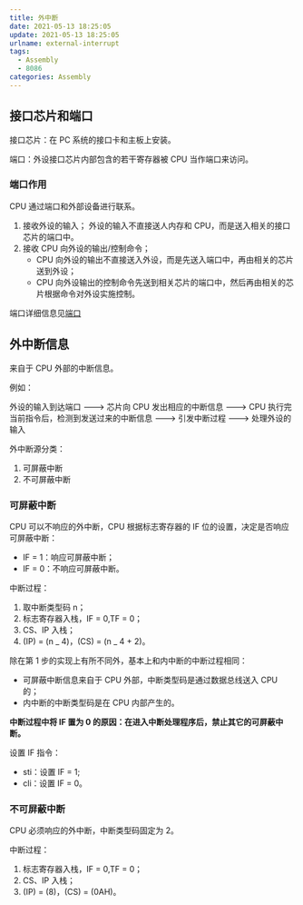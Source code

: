 ```yaml
---
title: 外中断
date: 2021-05-13 18:25:05
update: 2021-05-13 18:25:05
urlname: external-interrupt
tags:
  - Assembly
  - 8086
categories: Assembly
---
```


## 接口芯片和端口

接口芯片：在 PC 系统的接口卡和主板上安装。

端口：外设接口芯片内部包含的若干寄存器被 CPU 当作端口来访问。

### 端口作用

CPU 通过端口和外部设备进行联系。

1. 接收外设的输入；
   外设的输入不直接送人内存和 CPU，而是送入相关的接口芯片的端口中。
2. 接收 CPU 向外设的输出/控制命令；
   - CPU 向外设的输出不直接送入外设，而是先送入端口中，再由相关的芯片送到外设；
   - CPU 向外设输出的控制命令先送到相关芯片的端口中，然后再由相关的芯片根据命令对外设实施控制。

端口详细信息见[端口](/port.html)

<!-- more -->

## 外中断信息

来自于 CPU 外部的中断信息。

例如：

外设的输入到达端口 ---> 芯片向 CPU 发出相应的中断信息 ---> CPU 执行完当前指令后，检测到发送过来的中断信息 ---> 引发中断过程 ---> 处理外设的输入

外中断源分类：

1. 可屏蔽中断
2. 不可屏蔽中断

### 可屏蔽中断

CPU 可以不响应的外中断，CPU 根据标志寄存器的 IF 位的设置，决定是否响应可屏蔽中断：

- IF = 1：响应可屏蔽中断；
- IF = 0：不响应可屏蔽中断。

中断过程：

1. 取中断类型码 n；
2. 标志寄存器入栈，IF = 0,TF = 0；
3. CS、IP 入栈；
4. (IP) = (n _ 4)，(CS) = (n _ 4 + 2)。

除在第 1 步的实现上有所不同外，基本上和内中断的中断过程相同：

- 可屏蔽中断信息来自于 CPU 外部，中断类型码是通过数据总线送入 CPU 的；
- 内中断的中断类型码是在 CPU 内部产生的。

**中断过程中将 IF 置为 0 的原因：在进入中断处理程序后，禁止其它的可屏蔽中断。**

设置 IF 指令：

- sti：设置 IF = 1;
- cli：设置 IF = 0。

### 不可屏蔽中断

CPU 必须响应的外中断，中断类型码固定为 2。

中断过程：

1. 标志寄存器入栈，IF = 0,TF = 0；
2. CS、IP 入栈；
3. (IP) = (8)，(CS) = (0AH)。
